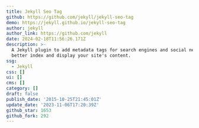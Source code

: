 ```yaml
---
title: Jekyll Seo Tag
github: https://github.com/jekyll/jekyll-seo-tag
demo: https://jekyll.github.io/jekyll-seo-tag
author: jekyll
author_link: https://github.com/jekyll
date: 2024-02-18T11:56:26.171Z
description: >-
  A Jekyll plugin to add metadata tags for search engines and social networks to
  better index and display your site's content.
ssg:
  - Jekyll
css: []
ui: []
cms: []
category: []
draft: false
publish_date: '2015-10-25T21:45:01Z'
update_date: '2023-11-06T17:20:39Z'
github_star: 1653
github_fork: 292
---
```

